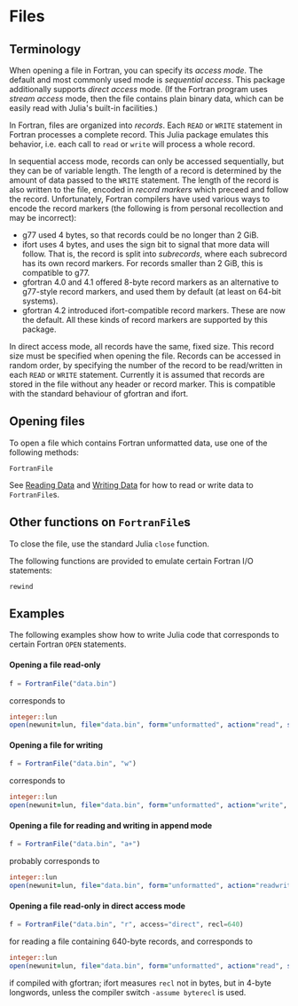 # Files

## Terminology

When opening a file in Fortran, you can specify its *access mode*.
The default and most commonly used mode is *sequential access*.
This package additionally supports *direct access* mode.
(If the Fortran program uses *stream access* mode, then the file
contains plain binary data, which can be easily read with Julia's
built-in facilities.)

In Fortran, files are organized into *records*. Each `READ` or `WRITE`
statement in Fortran processes a complete record. This Julia package
emulates this behavior, i.e. each call to `read` or `write` will process
a whole record.

In sequential access mode, records can only be accessed sequentially,
but they can be of variable length. The length of a record is determined
by the amount of data passed to the `WRITE` statement. The length of
the record is also written to the file, encoded in *record markers* which
preceed and follow the record. Unfortunately, Fortran compilers have used
various ways to encode the record markers (the following is from personal
recollection and may be incorrect):
* g77 used 4 bytes, so that records could be no longer than 2 GiB.
* ifort uses 4 bytes, and uses the sign bit to signal that more data will follow.
  That is, the record is split into *subrecords*, where each subrecord has its
  own record markers. For records smaller than 2 GiB, this is compatible to g77.
* gfortran 4.0 and 4.1 offered 8-byte record markers as an alternative to
  g77-style record markers, and used them by default (at least on 64-bit systems).
* gfortran 4.2 introduced ifort-compatible record markers. These are now
  the default.
All these kinds of record markers are supported by this package.

In direct access mode, all records have the same, fixed size. This record size
must be specified when opening the file. Records can be accessed in random
order, by specifying the number of the record to be read/written in each
`READ` or `WRITE` statement.  Currently it is assumed that records are stored
in the file without any header or record marker.  This is compatible with the
standard behaviour of gfortran and ifort.



## Opening files

To open a file which contains Fortran unformatted data,
use one of the following methods:

```@docs
FortranFile
```

See [Reading Data](@ref) and [Writing Data](@ref) for how to
read or write data to `FortranFile`s.


## Other functions on `FortranFile`s

To close the file, use the standard Julia `close` function.

The following functions are provided to emulate certain Fortran I/O statements:
```@docs
rewind
```


## Examples

The following examples show how to write Julia code that corresponds to
certain Fortran `OPEN` statements.

#### Opening a file read-only

```julia
f = FortranFile("data.bin")
```
corresponds to
```fortran
integer::lun
open(newunit=lun, file="data.bin", form="unformatted", action="read", status="old")
```

#### Opening a file for writing

```julia
f = FortranFile("data.bin", "w")
```
corresponds to
```fortran
integer::lun
open(newunit=lun, file="data.bin", form="unformatted", action="write", status="replace")
```

#### Opening a file for reading and writing in append mode

```julia
f = FortranFile("data.bin", "a+")
```
probably corresponds to
```fortran
integer::lun
open(newunit=lun, file="data.bin", form="unformatted", action="readwrite", position="append", status="unknown")
```

#### Opening a file read-only in direct access mode

```julia
f = FortranFile("data.bin", "r", access="direct", recl=640)
```
for reading a file containing 640-byte records, and corresponds to
```fortran
integer::lun
open(newunit=lun, file="data.bin", form="unformatted", action="read", status="old", access="direct", recl=640)
```
if compiled with gfortran; ifort measures `recl` not in bytes, but in 4-byte longwords, unless the
compiler switch `-assume byterecl` is used.


